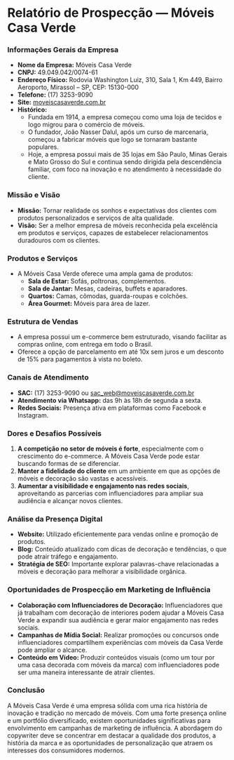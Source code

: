 # Relatório de Prospecção — Móveis Casa Verde

### Informações Gerais da Empresa
- **Nome da Empresa:** Móveis Casa Verde
- **CNPJ:** 49.049.042/0074-61
- **Endereço Físico:** Rodovia Washington Luiz, 310, Sala 1, Km 449, Bairro Aeroporto, Mirassol – SP, CEP: 15130-000
- **Telefone:** (17) 3253-9090
- **Site:** [moveiscasaverde.com.br](https://www.moveiscasaverde.com.br)
- **Histórico:** 
  - Fundada em 1914, a empresa começou como uma loja de tecidos e logo migrou para o comércio de móveis.
  - O fundador, João Nasser Dalul, após um curso de marcenaria, começou a fabricar móveis que logo se tornaram bastante populares.
  - Hoje, a empresa possui mais de 35 lojas em São Paulo, Minas Gerais e Mato Grosso do Sul e continua sendo dirigida pela descendência familiar, com foco na inovação e no atendimento à necessidade do cliente.

### Missão e Visão
- **Missão:** Tornar realidade os sonhos e expectativas dos clientes com produtos personalizados e serviços de alta qualidade.
- **Visão:** Ser a melhor empresa de móveis reconhecida pela excelência em produtos e serviços, capazes de estabelecer relacionamentos duradouros com os clientes.

### Produtos e Serviços
- A Móveis Casa Verde oferece uma ampla gama de produtos:
  - **Sala de Estar:** Sofás, poltronas, complementos.
  - **Sala de Jantar:** Mesas, cadeiras, buffets e aparadores.
  - **Quartos:** Camas, cômodas, guarda-roupas e colchões.
  - **Área Gourmet:** Móveis para área de lazer.
  
### Estrutura de Vendas
- A empresa possui um e-commerce bem estruturado, visando facilitar as compras online, com entrega em todo o Brasil.
- Oferece a opção de parcelamento em até 10x sem juros e um desconto de 15% para pagamentos à vista no boleto.

### Canais de Atendimento
- **SAC:** (17) 3253-9090 ou sac_web@moveiscasaverde.com.br
- **Atendimento via Whatsapp:** das 9h às 18h de segunda a sexta.
- **Redes Sociais:** Presença ativa em plataformas como Facebook e Instagram.

### Dores e Desafios Possíveis
1. **A competição no setor de móveis é forte**, especialmente com o crescimento do e-commerce. A Móveis Casa Verde pode estar buscando formas de se diferenciar.
2. **Manter a fidelidade do cliente** em um ambiente em que as opções de móveis e decoração são vastas e acessíveis.
3. **Aumentar a visibilidade e engajamento nas redes sociais**, aproveitando as parcerias com influenciadores para ampliar sua audiência e alcançar novos clientes.

### Análise da Presença Digital
- **Website:** Utilizado eficientemente para vendas online e promoção de produtos.
- **Blog:** Conteúdo atualizado com dicas de decoração e tendências, o que pode atrair tráfego e engajamento.
- **Stratégia de SEO:** Importante explorar palavras-chave relacionadas a móveis e decoração para melhorar a visibilidade orgânica.

### Oportunidades de Prospecção em Marketing de Influência
- **Colaboração com Influenciadores de Decoração:** Influenciadores que já trabalham com decoração de interiores podem ajudar a Móveis Casa Verde a expandir sua audiência e gerar maior engajamento nas redes sociais.
- **Campanhas de Mídia Social:** Realizar promoções ou concursos onde influenciadores compartilhem experiências com móveis da Casa Verde pode ampliar o alcance.
- **Conteúdo em Vídeo:** Produzir conteúdos visuais (como um tour por uma casa decorada com móveis da marca) com influenciadores pode ser uma maneira interessante de atrair clientes.

### Conclusão
A Móveis Casa Verde é uma empresa sólida com uma rica história de inovação e tradição no mercado de móveis. Com uma forte presença online e um portfólio diversificado, existem oportunidades significativas para envolvimento em campanhas de marketing de influência. A abordagem do copywriter deve se concentrar em destacar a qualidade dos produtos, a história da marca e as oportunidades de personalização que atraem os interesses dos consumidores modernos.